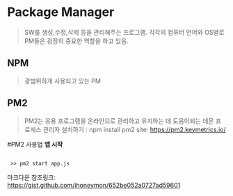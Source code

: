 Package Manager
=============
> SW를 생성,수정,삭제 등을 관리해주는 프로그램.
> 각각의 컴퓨터 언어와 OS별로 PM들은 굉장히 중요한 역할을 하고 있음. 

NPM
-------------
> 광범위하게 사용되고 있는 PM

PM2
-------------
> PM2는 응용 프로그램을 온라인으로 관리하고 유지하는 데 도움이되는 데몬 프로세스 관리자 
> 설치하기 : npm install pm2 
> site: https://pm2.keymetrics.io/

#PM2 사용법
**앱 시작**
<pre><code>
 >> pm2 start app.js
</code></pre>


마크다운 참조링크: https://gist.github.com/ihoneymon/652be052a0727ad59601
